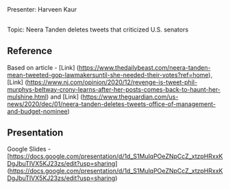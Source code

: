 ##
Presenter: Harveen Kaur
##
Topic: Neera Tanden deletes tweets that criticized U.S. senators
## Reference

Based on article - [Link] (https://www.thedailybeast.com/neera-tanden-mean-tweeted-gop-lawmakersuntil-she-needed-their-votes?ref=home), [Link] (https://www.nj.com/opinion/2020/12/revenge-is-tweet-phil-murphys-beltway-crony-learns-after-her-posts-comes-back-to-haunt-her-mulshine.html) and [Link] (https://www.theguardian.com/us-news/2020/dec/01/neera-tanden-deletes-tweets-office-of-management-and-budget-nominee)

## Presentation

Google Slides - [https://docs.google.com/presentation/d/1d_S1MulqPOeZNpCcZ_xtzpHRxxKDgJbuTIVX5KJ23zs/edit?usp=sharing] (https://docs.google.com/presentation/d/1d_S1MulqPOeZNpCcZ_xtzpHRxxKDgJbuTIVX5KJ23zs/edit?usp=sharing)
